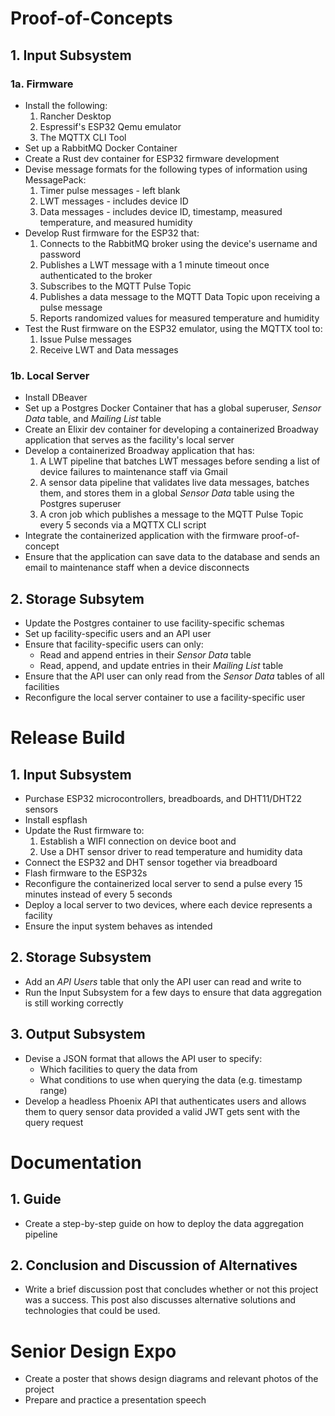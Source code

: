 # Proof-of-Concepts
## 1. Input Subsystem
### 1a. Firmware
- Install the following:
	1. Rancher Desktop
	2. Espressif's ESP32 Qemu emulator
	3. The MQTTX CLI Tool
- Set up a RabbitMQ Docker Container 
- Create a Rust dev container for ESP32 firmware development
- Devise message formats for the following types of information using MessagePack:
	1. Timer pulse messages - left blank
	2. LWT messages - includes device ID
	3. Data messages - includes device ID, timestamp, measured temperature, and measured humidity 
- Develop Rust firmware for the ESP32 that:
	1. Connects to the RabbitMQ broker using the device's username and password
	2. Publishes a LWT message with a 1 minute timeout once authenticated to the broker
	3. Subscribes to the MQTT Pulse Topic
	4. Publishes a data message to the MQTT Data Topic upon receiving a pulse message
	5. Reports randomized values for measured temperature and humidity
- Test the Rust firmware on the ESP32 emulator, using the MQTTX tool to:
	1. Issue Pulse messages
	2. Receive LWT and Data messages

### 1b. Local Server
- Install DBeaver
- Set up a Postgres Docker Container that has a global superuser, *Sensor Data* table, and *Mailing List* table
- Create an Elixir dev container for developing a containerized Broadway application that serves as the facility's local server
- Develop a containerized Broadway application that has:
	1. A LWT pipeline that batches LWT messages before sending a list of device failures to maintenance staff via Gmail
	2. A sensor data pipeline that validates live data messages, batches them, and stores them in a global *Sensor Data* table using the Postgres superuser
	3. A cron job which publishes a message to the MQTT Pulse Topic every 5 seconds via a MQTTX CLI script
- Integrate the containerized application with the firmware proof-of-concept
- Ensure that the application can save data to the database and sends an email to maintenance staff when a device disconnects

## 2. Storage Subsytem
- Update the Postgres container to use facility-specific schemas
- Set up facility-specific users and an API user
- Ensure that facility-specific users can only:
	- Read and append entries in their  *Sensor Data* table 
	- Read, append, and update entries in their *Mailing List* table
- Ensure that the API user can only read from the *Sensor Data* tables of all facilities
- Reconfigure the local server container to use a facility-specific user

# Release Build
## 1. Input Subsystem
- Purchase ESP32 microcontrollers, breadboards, and DHT11/DHT22 sensors
- Install espflash
- Update the Rust firmware to:
	1. Establish a WIFI connection on device boot and 
	2. Use a DHT sensor driver to read temperature and humidity data
- Connect the ESP32 and DHT sensor together via breadboard
- Flash firmware to the ESP32s
- Reconfigure the containerized local server to send a pulse every 15 minutes instead of every 5 seconds
- Deploy a local server to two devices, where each device represents a facility
- Ensure the input system behaves as intended

## 2. Storage Subsystem
- Add an *API Users* table that only the API user can read and write to
- Run the Input Subsystem for a few days to ensure that data aggregation is still working correctly

## 3. Output Subsystem
- Devise a JSON format that allows the API user to specify:
	- Which facilities to query the data from
	- What conditions to use when querying the data (e.g. timestamp range)
- Develop a headless Phoenix API that authenticates users and allows them to query sensor data provided a valid JWT gets sent with the query request

# Documentation
## 1. Guide
- Create a step-by-step guide on how to deploy the data aggregation pipeline
## 2. Conclusion and Discussion of Alternatives
- Write a brief discussion post that concludes whether or not this project was a success. This post also discusses alternative solutions and technologies that could be used. 

# Senior Design Expo
- Create a poster that shows design diagrams and relevant photos of the project
- Prepare and practice a presentation speech